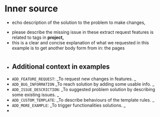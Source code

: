 #  Inner source
- <p>echo description of the solution to the problem to make changes, <br>
- please describe the missing issue in these extract request features is related to tags in <b>project, </b><br>
- this is a clear and concise explanation of what we requested in this example is to get another body form from in: the pages</p>
#
- <h2>Additional context in examples</h2>
- `ADD_FEATURE_REQUEST`: _To request new changes in features. _
- `ADD_BUG_INFORMATION` _To reach solution by adding some usable info. _
- `ADD_ISSUE_DESCRICTION`: _To suggested problem solution by describing some existing issues. _
- `ADD_CUSTOM_TEMPLATE`: _To describe behaviours of the template rules. _
- `ADD_MORE_EXAMPLE`: _To trigger functionalities solutions. _
- 
